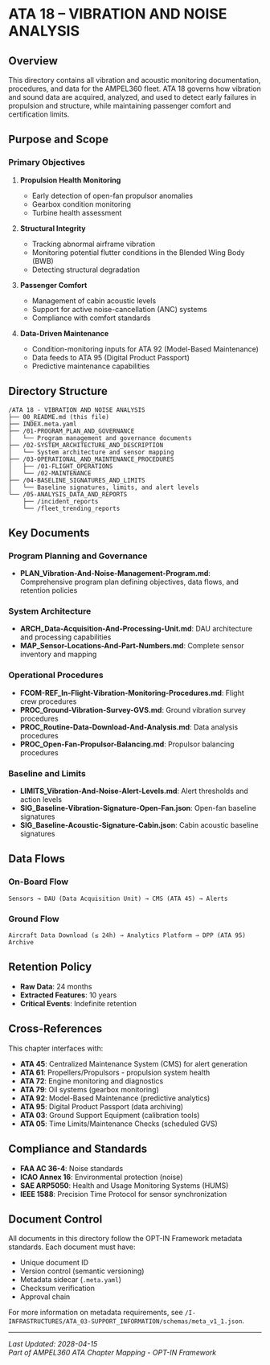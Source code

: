 # ATA 18 – VIBRATION AND NOISE ANALYSIS

## Overview

This directory contains all vibration and acoustic monitoring documentation, procedures, and data for the AMPEL360 fleet. ATA 18 governs how vibration and sound data are acquired, analyzed, and used to detect early failures in propulsion and structure, while maintaining passenger comfort and certification limits.

## Purpose and Scope

### Primary Objectives

1. **Propulsion Health Monitoring**
   - Early detection of open-fan propulsor anomalies
   - Gearbox condition monitoring
   - Turbine health assessment

2. **Structural Integrity**
   - Tracking abnormal airframe vibration
   - Monitoring potential flutter conditions in the Blended Wing Body (BWB)
   - Detecting structural degradation

3. **Passenger Comfort**
   - Management of cabin acoustic levels
   - Support for active noise-cancellation (ANC) systems
   - Compliance with comfort standards

4. **Data-Driven Maintenance**
   - Condition-monitoring inputs for ATA 92 (Model-Based Maintenance)
   - Data feeds to ATA 95 (Digital Product Passport)
   - Predictive maintenance capabilities

## Directory Structure

```
/ATA 18 - VIBRATION AND NOISE ANALYSIS
├── 00_README.md (this file)
├── INDEX.meta.yaml
├── /01-PROGRAM_PLAN_AND_GOVERNANCE
│   └── Program management and governance documents
├── /02-SYSTEM_ARCHITECTURE_AND_DESCRIPTION
│   └── System architecture and sensor mapping
├── /03-OPERATIONAL_AND_MAINTENANCE_PROCEDURES
│   ├── /01-FLIGHT_OPERATIONS
│   └── /02-MAINTENANCE
├── /04-BASELINE_SIGNATURES_AND_LIMITS
│   └── Baseline signatures, limits, and alert levels
└── /05-ANALYSIS_DATA_AND_REPORTS
    ├── /incident_reports
    └── /fleet_trending_reports
```

## Key Documents

### Program Planning and Governance
- **PLAN_Vibration-And-Noise-Management-Program.md**: Comprehensive program plan defining objectives, data flows, and retention policies

### System Architecture
- **ARCH_Data-Acquisition-And-Processing-Unit.md**: DAU architecture and processing capabilities
- **MAP_Sensor-Locations-And-Part-Numbers.md**: Complete sensor inventory and mapping

### Operational Procedures
- **FCOM-REF_In-Flight-Vibration-Monitoring-Procedures.md**: Flight crew procedures
- **PROC_Ground-Vibration-Survey-GVS.md**: Ground vibration survey procedures
- **PROC_Routine-Data-Download-And-Analysis.md**: Data analysis procedures
- **PROC_Open-Fan-Propulsor-Balancing.md**: Propulsor balancing procedures

### Baseline and Limits
- **LIMITS_Vibration-And-Noise-Alert-Levels.md**: Alert thresholds and action levels
- **SIG_Baseline-Vibration-Signature-Open-Fan.json**: Open-fan baseline signatures
- **SIG_Baseline-Acoustic-Signature-Cabin.json**: Cabin acoustic baseline signatures

## Data Flows

### On-Board Flow
```
Sensors → DAU (Data Acquisition Unit) → CMS (ATA 45) → Alerts
```

### Ground Flow
```
Aircraft Data Download (≤ 24h) → Analytics Platform → DPP (ATA 95) Archive
```

## Retention Policy

- **Raw Data**: 24 months
- **Extracted Features**: 10 years
- **Critical Events**: Indefinite retention

## Cross-References

This chapter interfaces with:

- **ATA 45**: Centralized Maintenance System (CMS) for alert generation
- **ATA 61**: Propellers/Propulsors - propulsion system health
- **ATA 72**: Engine monitoring and diagnostics
- **ATA 79**: Oil systems (gearbox monitoring)
- **ATA 92**: Model-Based Maintenance (predictive analytics)
- **ATA 95**: Digital Product Passport (data archiving)
- **ATA 03**: Ground Support Equipment (calibration tools)
- **ATA 05**: Time Limits/Maintenance Checks (scheduled GVS)

## Compliance and Standards

- **FAA AC 36-4**: Noise standards
- **ICAO Annex 16**: Environmental protection (noise)
- **SAE ARP5050**: Health and Usage Monitoring Systems (HUMS)
- **IEEE 1588**: Precision Time Protocol for sensor synchronization

## Document Control

All documents in this directory follow the OPT-IN Framework metadata standards. Each document must have:
- Unique document ID
- Version control (semantic versioning)
- Metadata sidecar (`.meta.yaml`)
- Checksum verification
- Approval chain

For more information on metadata requirements, see `/I-INFRASTRUCTURES/ATA_03-SUPPORT_INFORMATION/schemas/meta_v1_1.json`.

---

*Last Updated: 2028-04-15*  
*Part of AMPEL360 ATA Chapter Mapping - OPT-IN Framework*
